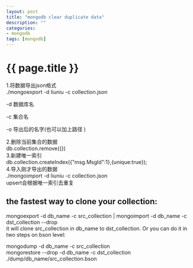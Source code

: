 ```yaml
---
layout: post
title: "mongodb clear duplicate data"
description: ""
categories: 
- mongodb
tags: [mongodb]
---
```

{{ page.title }}
================

1.将数据导出json格式  
./mongoexport -d liuniu -c collection.json   

-d 数据库名  

-c 集合名  

-o 导出后的名字(也可以加上路径 )  

2.删除当前集合的数据  
db.collection.remove({})  
3.新建唯一索引  
db.collection.createIndex({"msg.MsgId":1},{unique:true});  
4.导入刚才导出的数据  
./mongoimport -d liuniu -c collection.json  
upsert会根据唯一索引去重复  

## the fastest way to clone your collection:  

mongoexport -d db_name -c src_collection | mongoimport -d db_name -c dst_collection --drop   
it will clone src_collection in db_name to dst_collection. Or you can do it in two steps on bson level:   

mongodump -d db_name -c src_collection   
mongorestore --drop -d db_name -c dst_collection ./dump/db_name/src_collection.bson   
